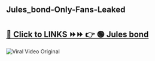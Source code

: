 
 ## Jules_bond-Only-Fans-Leaked

# <h2><a href="https://clipsfans.com/Jules_bond&ref=git">🔗 Click to LINKS ⏩⏩ 👉 🟢 Jules bond </a></h2>

<a href="https://clipsfans.com/Jules_bond&ref=git" rel="nofollow" data-target="animated-image.originalLink"><img src="https://i.ibb.co.com/xMMVF88/686577567.gif" alt="Viral Video Original" style="max-width: 100%; display: inline-block;" data-target="animated-image.originalImage"></a>
